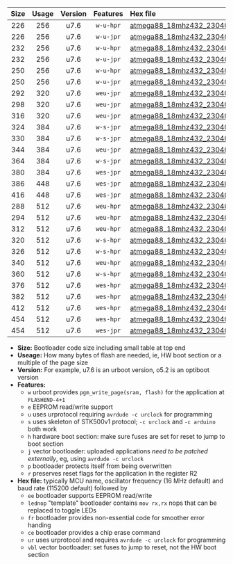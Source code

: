 |Size|Usage|Version|Features|Hex file|
|:-:|:-:|:-:|:-:|:--|
|226|256|u7.6|`w-u-hpr`|[atmega88_18mhz432_230400bps_ur.hex](https://raw.githubusercontent.com/stefanrueger/urboot/main//atmega88_18mhz432_230400bps_ur.hex)|
|226|256|u7.6|`w-u-jpr`|[atmega88_18mhz432_230400bps_ur_vbl.hex](https://raw.githubusercontent.com/stefanrueger/urboot/main//atmega88_18mhz432_230400bps_ur_vbl.hex)|
|232|256|u7.6|`w-u-hpr`|[atmega88_18mhz432_230400bps_lednop_ur.hex](https://raw.githubusercontent.com/stefanrueger/urboot/main//atmega88_18mhz432_230400bps_lednop_ur.hex)|
|232|256|u7.6|`w-u-jpr`|[atmega88_18mhz432_230400bps_lednop_ur_vbl.hex](https://raw.githubusercontent.com/stefanrueger/urboot/main//atmega88_18mhz432_230400bps_lednop_ur_vbl.hex)|
|250|256|u7.6|`w-u-hpr`|[atmega88_18mhz432_230400bps_lednop_fr_ur.hex](https://raw.githubusercontent.com/stefanrueger/urboot/main//atmega88_18mhz432_230400bps_lednop_fr_ur.hex)|
|250|256|u7.6|`w-u-jpr`|[atmega88_18mhz432_230400bps_lednop_fr_ur_vbl.hex](https://raw.githubusercontent.com/stefanrueger/urboot/main//atmega88_18mhz432_230400bps_lednop_fr_ur_vbl.hex)|
|292|320|u7.6|`weu-jpr`|[atmega88_18mhz432_230400bps_ee_ur_vbl.hex](https://raw.githubusercontent.com/stefanrueger/urboot/main//atmega88_18mhz432_230400bps_ee_ur_vbl.hex)|
|298|320|u7.6|`weu-jpr`|[atmega88_18mhz432_230400bps_ee_lednop_ur_vbl.hex](https://raw.githubusercontent.com/stefanrueger/urboot/main//atmega88_18mhz432_230400bps_ee_lednop_ur_vbl.hex)|
|316|320|u7.6|`weu-jpr`|[atmega88_18mhz432_230400bps_ee_lednop_fr_ur_vbl.hex](https://raw.githubusercontent.com/stefanrueger/urboot/main//atmega88_18mhz432_230400bps_ee_lednop_fr_ur_vbl.hex)|
|324|384|u7.6|`w-s-jpr`|[atmega88_18mhz432_230400bps_vbl.hex](https://raw.githubusercontent.com/stefanrueger/urboot/main//atmega88_18mhz432_230400bps_vbl.hex)|
|330|384|u7.6|`w-s-jpr`|[atmega88_18mhz432_230400bps_lednop_vbl.hex](https://raw.githubusercontent.com/stefanrueger/urboot/main//atmega88_18mhz432_230400bps_lednop_vbl.hex)|
|344|384|u7.6|`weu-jpr`|[atmega88_18mhz432_230400bps_ee_lednop_fr_ce_ur_vbl.hex](https://raw.githubusercontent.com/stefanrueger/urboot/main//atmega88_18mhz432_230400bps_ee_lednop_fr_ce_ur_vbl.hex)|
|364|384|u7.6|`w-s-jpr`|[atmega88_18mhz432_230400bps_lednop_fr_vbl.hex](https://raw.githubusercontent.com/stefanrueger/urboot/main//atmega88_18mhz432_230400bps_lednop_fr_vbl.hex)|
|380|384|u7.6|`wes-jpr`|[atmega88_18mhz432_230400bps_ee_vbl.hex](https://raw.githubusercontent.com/stefanrueger/urboot/main//atmega88_18mhz432_230400bps_ee_vbl.hex)|
|386|448|u7.6|`wes-jpr`|[atmega88_18mhz432_230400bps_ee_lednop_vbl.hex](https://raw.githubusercontent.com/stefanrueger/urboot/main//atmega88_18mhz432_230400bps_ee_lednop_vbl.hex)|
|416|448|u7.6|`wes-jpr`|[atmega88_18mhz432_230400bps_ee_lednop_fr_vbl.hex](https://raw.githubusercontent.com/stefanrueger/urboot/main//atmega88_18mhz432_230400bps_ee_lednop_fr_vbl.hex)|
|288|512|u7.6|`weu-hpr`|[atmega88_18mhz432_230400bps_ee_ur.hex](https://raw.githubusercontent.com/stefanrueger/urboot/main//atmega88_18mhz432_230400bps_ee_ur.hex)|
|294|512|u7.6|`weu-hpr`|[atmega88_18mhz432_230400bps_ee_lednop_ur.hex](https://raw.githubusercontent.com/stefanrueger/urboot/main//atmega88_18mhz432_230400bps_ee_lednop_ur.hex)|
|312|512|u7.6|`weu-hpr`|[atmega88_18mhz432_230400bps_ee_lednop_fr_ur.hex](https://raw.githubusercontent.com/stefanrueger/urboot/main//atmega88_18mhz432_230400bps_ee_lednop_fr_ur.hex)|
|320|512|u7.6|`w-s-hpr`|[atmega88_18mhz432_230400bps.hex](https://raw.githubusercontent.com/stefanrueger/urboot/main//atmega88_18mhz432_230400bps.hex)|
|326|512|u7.6|`w-s-hpr`|[atmega88_18mhz432_230400bps_lednop.hex](https://raw.githubusercontent.com/stefanrueger/urboot/main//atmega88_18mhz432_230400bps_lednop.hex)|
|340|512|u7.6|`weu-hpr`|[atmega88_18mhz432_230400bps_ee_lednop_fr_ce_ur.hex](https://raw.githubusercontent.com/stefanrueger/urboot/main//atmega88_18mhz432_230400bps_ee_lednop_fr_ce_ur.hex)|
|360|512|u7.6|`w-s-hpr`|[atmega88_18mhz432_230400bps_lednop_fr.hex](https://raw.githubusercontent.com/stefanrueger/urboot/main//atmega88_18mhz432_230400bps_lednop_fr.hex)|
|376|512|u7.6|`wes-hpr`|[atmega88_18mhz432_230400bps_ee.hex](https://raw.githubusercontent.com/stefanrueger/urboot/main//atmega88_18mhz432_230400bps_ee.hex)|
|382|512|u7.6|`wes-hpr`|[atmega88_18mhz432_230400bps_ee_lednop.hex](https://raw.githubusercontent.com/stefanrueger/urboot/main//atmega88_18mhz432_230400bps_ee_lednop.hex)|
|412|512|u7.6|`wes-hpr`|[atmega88_18mhz432_230400bps_ee_lednop_fr.hex](https://raw.githubusercontent.com/stefanrueger/urboot/main//atmega88_18mhz432_230400bps_ee_lednop_fr.hex)|
|454|512|u7.6|`wes-hpr`|[atmega88_18mhz432_230400bps_ee_lednop_fr_ce.hex](https://raw.githubusercontent.com/stefanrueger/urboot/main//atmega88_18mhz432_230400bps_ee_lednop_fr_ce.hex)|
|454|512|u7.6|`wes-jpr`|[atmega88_18mhz432_230400bps_ee_lednop_fr_ce_vbl.hex](https://raw.githubusercontent.com/stefanrueger/urboot/main//atmega88_18mhz432_230400bps_ee_lednop_fr_ce_vbl.hex)|

- **Size:** Bootloader code size including small table at top end
- **Useage:** How many bytes of flash are needed, ie, HW boot section or a multiple of the page size
- **Version:** For example, u7.6 is an urboot version, o5.2 is an optiboot version
- **Features:**
  + `w` urboot provides `pgm_write_page(sram, flash)` for the application at `FLASHEND-4+1`
  + `e` EEPROM read/write support
  + `u` uses urprotocol requiring `avrdude -c urclock` for programming
  + `s` uses skeleton of STK500v1 protocol; `-c urclock` and `-c arduino` both work
  + `h` hardware boot section: make sure fuses are set for reset to jump to boot section
  + `j` vector bootloader: uploaded applications *need to be patched externally*, eg, using `avrdude -c urclock`
  + `p` bootloader protects itself from being overwritten
  + `r` preserves reset flags for the application in the register R2
- **Hex file:** typically MCU name, oscillator frequency (16 MHz default) and baud rate (115200 default) followed by
  + `ee` bootloader supports EEPROM read/write
  + `lednop` "template" bootloader contains `mov rx,rx` nops that can be replaced to toggle LEDs
  + `fr` bootloader provides non-essential code for smoother error handing
  + `ce` bootloader provides a chip erase command
  + `ur` uses urprotocol and requires `avrdude -c urclock` for programming
  + `vbl` vector bootloader: set fuses to jump to reset, not the HW boot section
